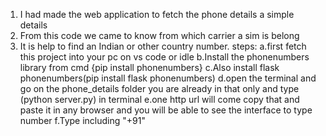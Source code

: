 1. I had made the web application to fetch the phone details a simple details 
2. From this code we came to know from which carrier a sim is belong
3. It is help to find an Indian or other country number.
steps:
a.first fetch this project into your pc on vs code or idle
b.Install the phonenumbers library from cmd  {pip install phonenumbers}
c.Also install flask phonenumbers(pip install flask phonenumbers)
d.open the terminal and go on the phone_details folder you are already in that only and type (python server.py) in terminal
e.one http url will come copy that and paste it in any browser and you will be able to see the interface to type number
f.Type including "+91"
